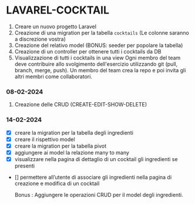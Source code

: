 # LAVAREL-COCKTAIL

1. Creare un nuovo progetto Laravel
2. Creazione di una migration per la tabella `cocktails` (Le colonne saranno a discrezione vostra)
3. Creazione del relativo model (BONUS: seeder per popolare la tabella)
4. Creazione di un controller per ottenere tutti i cocktails da DB
5. Visualizzazione di tutti i cocktails in una view
   Ogni membro del team deve contribuire allo svolgimento dell'esercizio utilizzando git
   (pull, branch, merge, push).
   Un membro del team crea la repo e poi invita gli altri membri come collaboratori.

### 08-02-2024

1. Creazione delle CRUD (CREATE-EDIT-SHOW-DELETE)

### 14-02-2024

-   [x] creare la migration per la tabella degli ingredienti
-   [x] creare il rispettivo model
-   [x] creare la migration per la tabella pivot
-   [x] aggiungere ai model la relazione many to many
-   [x] visualizzare nella pagina di dettaglio di un cocktail gli ingredienti se presenti
-   [] permettere all’utente di associare gli ingredienti nella pagina di creazione e modifica di un cocktail

    Bonus : Aggiungere le operazioni CRUD per il model degli ingredienti.
